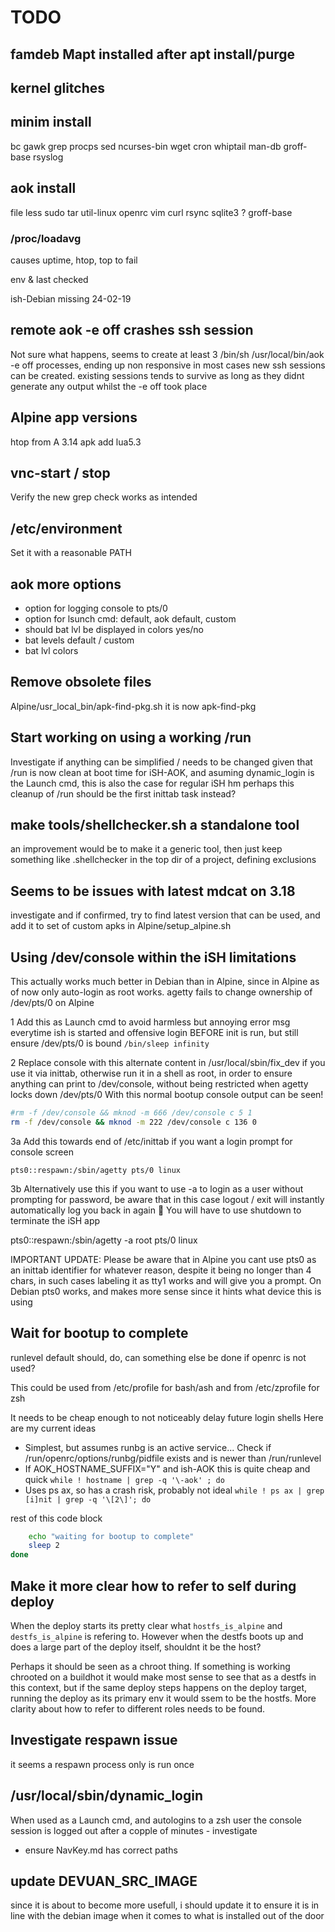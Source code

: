 # TODO

## famdeb Mapt installed after apt install/purge

## kernel glitches

## minim install

bc gawk grep procps sed ncurses-bin wget cron whiptail
man-db groff-base rsyslog

## aok install

file less sudo tar util-linux openrc vim curl rsync sqlite3
? groff-base

### /proc/loadavg

causes uptime, htop, top to fail

env & last checked

ish-Debian missing 24-02-19

## remote aok -e off crashes ssh session

Not sure what happens, seems to create at least 3
 /bin/sh /usr/local/bin/aok -e off
processes, ending up non responsive
in most cases new ssh sessions can be created. existing sessions
tends to survive as long as they didnt generate any output whilst
the -e off took place

## Alpine app versions

htop from A 3.14
apk add lua5.3

## vnc-start / stop

Verify the new grep check works as intended

## /etc/environment

Set it with a reasonable PATH

## aok more options

- option for logging console to pts/0
- option for lsunch cmd: default, aok default, custom
- should bat lvl be displayed in colors yes/no
- bat levels default / custom
- bat lvl colors

## Remove obsolete files

Alpine/usr_local_bin/apk-find-pkg.sh it is now apk-find-pkg

## Start working on using a working /run

Investigate if anything can be simplified / needs to be changed given
that /run is now clean at boot time for iSH-AOK, and asuming
dynamic_login is the Launch cmd, this is also the case for regular iSH
hm perhaps this cleanup of /run should be the first inittab task instead?

## make tools/shellchecker.sh a standalone tool

an improvement would be to make it a generic tool, then just keep
something like .shellchecker in the top dir of a project, defining
exclusions

## Seems to be issues with latest  mdcat on 3.18

investigate and if confirmed, try to find latest version that can be used,
and add it to set of custom apks
in Alpine/setup_alpine.sh

## Using /dev/console within the iSH limitations

This actually works much better in Debian than in Alpine, since in Alpine
as of now only auto-login as root works. agetty fails to change ownership
of /dev/pts/0 on Alpine

1 Add this as Launch cmd to avoid harmless but annoying error msg everytime
ish is started and offensive login BEFORE init is run, but still ensure
/dev/pts/0 is bound
`/bin/sleep infinity`

2 Replace console with this alternate content in /usr/local/sbin/fix_dev
if you use it via inittab, otherwise  run it in a shell as root, in order
to ensure anything can print to
/dev/console, without being restricted when agetty locks down /dev/pts/0
With this normal bootup console output can be seen!

```sh
#rm -f /dev/console && mknod -m 666 /dev/console c 5 1
rm -f /dev/console && mknod -m 222 /dev/console c 136 0
```

3a Add this towards end of /etc/inittab if you want a login prompt for
console screen

``` inittab
pts0::respawn:/sbin/agetty pts/0 linux
```

3b Alternatively use this if you want to use -a to login as a user without
prompting for password, be aware that in this case logout / exit will
instantly automatically log you back in again 🙂  You will have to use
shutdown to terminate the iSH app

pts0::respawn:/sbin/agetty -a root pts/0 linux

IMPORTANT UPDATE: Please be aware that in Alpine you cant use pts0 as an
inittab identifier for whatever reason, despite it being no longer than
4 chars, in such cases labeling it as tty1 works and will give you a prompt.
On Debian pts0 works, and makes more sense since it hints what device this
is using

## Wait for bootup to complete

runlevel default should, do, can something else be done if openrc is not used?

This could be used from /etc/profile for bash/ash and from /etc/zprofile
for zsh

It needs to be cheap enough to not noticeably delay future login shells
Here are my current ideas

- Simplest, but assumes runbg is an active service...
Check if /run/openrc/options/runbg/pidfile exists and is newer than
/run/runlevel
- If AOK_HOSTNAME_SUFFIX="Y" and ish-AOK this is quite cheap and quick
`while ! hostname | grep -q '\-aok' ; do`
- Uses ps ax, so has a crash risk, probably not ideal
`while ! ps ax | grep [i]nit | grep -q '\[2\]'; do`

rest of this code block

```sh
    echo "waiting for bootup to complete"
    sleep 2
done
```

## Make it more clear how to refer to self during deploy

When the deploy starts its pretty clear what `hostfs_is_alpine` and
`destfs_is_alpine` is refering to. However when the destfs boots up and
does a large part of the deploy itself, shouldnt it be the host?

Perhaps it should be seen as a chroot thing. If something is working
chrooted on a buildhot it would make most sense to see that as a
destfs in this context, but if the same deploy steps happens on the
deploy target, running the deploy as its primary env it would ssem to be
the hostfs. More clarity about how to refer to different roles needs to
be found.

## Investigate respawn issue

it seems a respawn process only is run once

## /usr/local/sbin/dynamic_login

When used as a Launch cmd, and autologins to a zsh user
the console session is logged out after a copple of minutes  - investigate

- ensure NavKey.md has correct paths

## update DEVUAN_SRC_IMAGE

since it is about to become more usefull, i should update it to ensure it
is in line with the debian image when it comes to what is installed
out of the door
